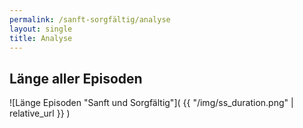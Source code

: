 ```yaml
---
permalink: /sanft-sorgfältig/analyse
layout: single
title: Analyse
---
```


## Länge aller Episoden

![Länge Episoden "Sanft und Sorgfältig"]( {{ "/img/ss_duration.png" | relative_url  }} )
